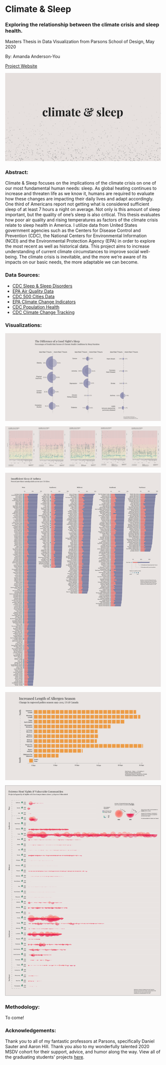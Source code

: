 # Climate & Sleep

### Exploring the relationship between the climate crisis and sleep health.

Masters Thesis in Data Visualization from Parsons School of Design, May 2020

By: Amanda Anderson-You

[Project Website](https://amandersonyou.github.io/ClimateSleepThesis)

![PreviewImage](preview.png "Project Preview")


### Abstract: 
Climate & Sleep focuses on the implications of the climate crisis on one of our most fundamental human needs: sleep. As global heating continues to increase and threaten life as we know it, humans are required to evaluate how these changes are impacting their daily lives and adapt accordingly. One third of Americans report not getting what is considered sufficient sleep of at least 7 hours a night on average. Not only is this amount of sleep important, but the quality of one’s sleep is also critical. This thesis evaluates how poor air quality and rising temperatures as factors of the climate crisis relate to sleep health in America. I utilize data from United States government agencies such as the Centers for Disease Control and Prevention (CDC), the National Centers for Environmental Information (NCEI) and the Environmental Protection Agency (EPA) in order to explore the most recent as well as historical data. This project aims to increase understanding of current climate circumstances to improve social well-being. The climate crisis is inevitable, and the more we’re aware of its impacts on our basic needs, the more adaptable we can become. 



### Data Sources: 

- [CDC Sleep & Sleep Disorders](https://www.cdc.gov/sleep/data_statistics.html)
- [EPA Air Quality Data](https://www.epa.gov/outdoor-air-quality-data)
- [CDC 500 Cities Data](https://www.cdc.gov/500cities/index.htm)
- [EPA Climate Change Indicators](https://www.epa.gov/climate-indicators/climate-change-indicators-ragweed-pollen-season)
- [CDC Population Health](https://ephtracking.cdc.gov/showPopulationData)
- [CDC Climate Change Tracking](https://ephtracking.cdc.gov/showClimateChangeTracking)




### Visualizations:
![Sleep Health](1.png "Sleep Health Risks")

![Air Quality 1980-2019](2.png "Air Quality Scatterplot")

![Asthma and Sleep](3.png "Asthma and Sleep Prevelance")

![Allergy Season](4.png "Ragweed Allergen Season")

![Extreme Heat Nights 2020 & 2050](5.png "Extreme Heat Nights")


### Methodology:
To come! 

### Acknowledgements:
Thank you to all of my fantastic professors at Parsons, specifically Daniel Sauter and Aaron Hill. Thank you also to my wonderfully talented 2020 MSDV cohort for their support, advice, and humor along the way. View all of the graduating students' projects [here](https://parsons.nyc/thesis-2020/).